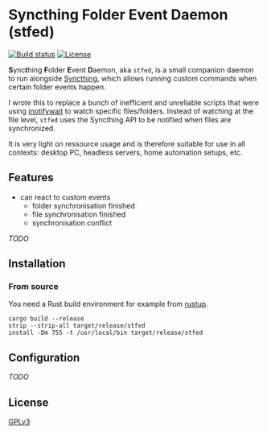 # **S**ync**t**hing **F**older **E**vent **D**aemon (stfed)

[![Build status](https://github.com/desbma/stfed/actions/workflows/ci.yml/badge.svg)](https://github.com/desbma/stfed/actions)
[![License](https://img.shields.io/github/license/desbma/stfed.svg?style=flat)](https://github.com/desbma/stfed/blob/master/LICENSE)

**S**ync**t**hing **F**older **E**vent **D**aemon, aka `stfed`, is a small companion daemon to run alongside [Syncthing](https://syncthing.net/), which allows running custom commands when certain folder events happen.

I wrote this to replace a bunch of inefficient and unreliable scripts that were using [inotifywait](https://man.archlinux.org/man/community/inotify-tools/inotifywait.1.en) to watch specific files/folders. Instead of watching at the file level, `stfed` uses the Syncthing API to be notified when files are synchronized.

It is very light on ressource usage and is therefore suitable for use in all contexts: desktop PC, headless servers, home automation setups, etc.

## Features

* can react to custom events
    * folder synchronisation finished
    * file synchronisation finished
    * synchronisation conflict

_TODO_

## Installation

### From source

You need a Rust build environment for example from [rustup](https://rustup.rs/).

```
cargo build --release
strip --strip-all target/release/stfed
install -Dm 755 -t /usr/local/bin target/release/stfed
```

## Configuration

_TODO_

## License

[GPLv3](https://www.gnu.org/licenses/gpl-3.0-standalone.html)
